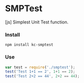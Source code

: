 # SMPTest
[js] Simplest Unit Test function.

### Install
```
npm install kc-smptest
```

### Use
```js
var test = require('./smptest');
test('Test 1+1 == 2', 1+1 == 2);
test('Test 2+2 == 44', 2+2 == 44);
```
